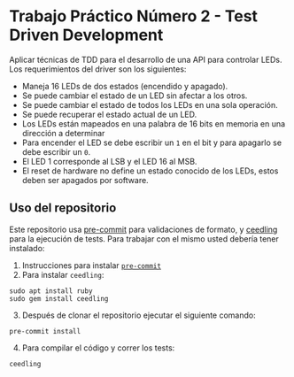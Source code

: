 # Trabajo Práctico Número 2 - Test Driven Development

Aplicar técnicas de TDD para el desarrollo de una API para controlar LEDs. Los requerimientos del driver son los siguientes:
* Maneja 16 LEDs de dos estados (encendido y apagado).
* Se puede cambiar el estado de un LED sin afectar a los otros.
* Se puede cambiar el estado de todos los LEDs en una sola
operación.
* Se puede recuperar el estado actual de un LED.
* Los LEDs están mapeados en una palabra de 16 bits en
memoria en una dirección a determinar
* Para encender el LED se debe escribir un `1` en el bit y para
apagarlo se debe escribir un `0`.
* El LED 1 corresponde al LSB y el LED 16 al MSB.
* El reset de hardware no define un estado conocido de los
LEDs, estos deben ser apagados por software.

## Uso del repositorio

Este repositorio usa [pre-commit](https://pre-comit.com) para validaciones de formato, y [ceedling](https://www.throwtheswitch.org/ceedling) para la ejecución de tests.
Para trabajar con el mismo usted debería tener instalado:

1. Instrucciones para instalar [`pre-commit`](https://pre-commit.com/#install)
2. Para instalar `ceedling`:
```
sudo apt install ruby
sudo gem install ceedling
```
3. Después de clonar el repositorio ejecutar el siguiente comando:
```
pre-commit install
```
4. Para compilar el código y correr los tests:
```
ceedling
```
